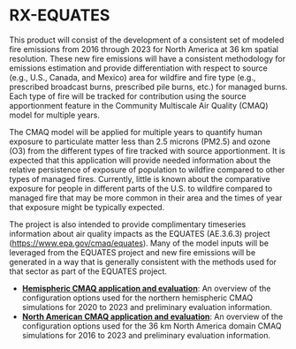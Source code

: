 RX-EQUATES
==========

This product will consist of the development of a consistent set of modeled fire emissions from 2016 through 2023 for North America at 36 km spatial resolution.  These new fire emissions will have a consistent methodology for emissions estimation and provide differentiation with respect to source (e.g., U.S., Canada, and Mexico) area for wildfire and fire type (e.g., prescribed broadcast burns, prescribed pile burns, etc.) for managed burns. Each type of fire will be tracked for contribution using the source apportionment feature in the Community Multiscale Air Quality (CMAQ) model for multiple years.

The CMAQ model will be applied for multiple years to quantify human exposure to particulate matter less than 2.5 microns (PM2.5) and ozone (O3) from the different types of fire tracked with source apportionment. It is expected that this application will provide needed information about the relative persistence of exposure of population to wildfire compared to other types of managed fires. Currently, little is known about the comparative exposure for people in different parts of the U.S. to wildfire compared to managed fire that may be more common in their area and the times of year that exposure might be typically expected. 

The project is also intended to provide complimentary timeseries information about air quality impacts as the EQUATES (AE.3.6.3) project (https://www.epa.gov/cmaq/equates). Many of the model inputs will be leveraged from the EQUATES project and new fire emissions will be generated in a way that is generally consistent with the methods used for that sector as part of the EQUATES project. 

- **[Hemispheric CMAQ application and evaluation](CMAQ_108HEMI.md)**: An overview of the configuration options used for the northern hemispheric CMAQ simulations for 2020 to 2023 and preliminary evaluation information.
- **[North American CMAQ application and evaluation](CMAQ_36US3.md)**: An overview of the configuration options used for the 36 km North America domain CMAQ simulations for 2016 to 2023 and preliminary evaluation information.
